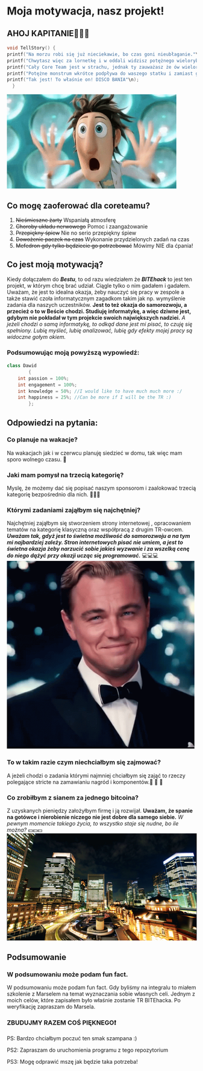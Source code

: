 # Moja motywacja, nasz projekt!
## AHOJ KAPITANIE🏴‍☠️🦜
```c++
void TellStory() {
printf("Na morzu robi się już nieciekawie, bo czas goni nieubłaganie."\n);
printf("Chwytasz więc za lornetkę i w oddali widzisz potężnego wieloryba płynącego w waszą stronę."\n);
printf("Cały Core Team jest w strachu, jednak ty zauważasz że ów wieloryb świeci się na kolorowo?"\n);
printf("Potężne monstrum wkrótce podpływa do waszego statku i zamiast go niszczyć, to chce na niego wejść?"\n);
printf("Tak jest! To właśnie on! DISCO BANIA"\n);
  }
```
![fajengifek](wowgif.gif)
## Co mogę zaoferować dla coreteamu? 
1. ~~Nieśmieszne żarty~~ Wspaniałą atmosferę
2. ~~Choroby układu nerwowego~~ Pomoc i zaangażowanie
3. ~~Przepiękny śpiew~~ Nie no serio przepiękny śpiew
4. ~~Dowożenie paczek na czas~~ Wykonanie przydzielonych zadań na czas
5. ~~Mefedron gdy tylko będziecie go potrzebować~~ Mówimy NIE dla ćpania!

## Co jest moją motywacją? 
Kiedy dołączałem do ***Bestu***, to od razu wiedziałem że ***BITEhack*** to jest ten projekt, w którym chcę brać udział. Ciągle tylko o nim gadałem i gadałem. Uważam, że jest to idealna okazja, żeby nauczyć się pracy w zespole a także stawić czoła informatycznym zagadkom takim jak np. wymyślenie zadania dla naszych uczestników. **Jest to też okazja do samorozwoju, a przecież o to w Beście chodzi. Studiuję informatykę, a więc dziwne jest, gdybym nie pokładał w tym projekcie swoich największych nadziei.** *A jeżeli chodzi o samą informatykę, to odkąd dane jest mi pisać, to czuję się spełniony. Lubię myśleć, lubię analizować, lubię gdy efekty mojej pracy są widoczne gołym okiem.*

### Podsumowując moją powyższą wypowiedź:
```c++
class Dawid
        {
    int passion = 100%;
    int engagement = 100%;
    int knowledge = 50%; //I would like to have much much more :/
    int happiness = 25%; //Can be more if I will be the TR :)
        };
```
## Odpowiedzi na pytania: 
### Co planuje na wakacje? 
Na wakacjach jak i w czerwcu planuję siedzieć w domu, tak więc mam sporo wolnego czasu. 🤪
### Jaki mam pomysł na trzecią kategorię?
Myslę, że możemy dać się popisać naszym sponsorom i zaalokować trzecią kategorię bezpośrednio dla nich. 🧠🧠🧠
### Którymi zadaniami zająłbym się najchętniej?
Najchętniej zająłbym się stworzeniem strony internetowej , opracowaniem tematów na kategorię klasyczną oraz współpracą z drugim TR-owcem. ***Uważam tak, gdyż jest to świetna możliwość do samorozwoju a na tym mi najbardziej zależy. Stron internetowych pisać nie umiem, a jest to świetna okazja żeby narzucić sobie jakieś wyzwanie i za wszelką cenę do niego dążyć przy okazji ucząc się programować.*** 💻💻💻
![fajengifek](leo.gif)
### To w takim razie czym niechciałbym się zajmować?
A jeżeli chodzi o zadania którymi najmniej chciałbym się zająć to rzeczy polegające stricte na zamawianiu nagród i komponentów.🎄 🎄 🎄 
### Co zrobiłbym z sianem za jednego bitcoina? 
Z uzyskanych pieniędzy założyłbym firmę i ją rozwijał. **Uważam, że spanie na gotówce i nierobienie niczego nie jest dobre dla samego siebie.** *W pewnym momencie takiego życia, to wszystko staje się nudne, bo ile można?* 💵💵💵
![fajengifek](firemka.gif)

## Podsumowanie
### W podsumowaniu może podam fun fact.
W podsumowaniu może podam fun fact. Gdy byliśmy na integralu to miałem szkolenie z Marselem na temat wyznaczania sobie własnych celi. Jednym z moich celów, które zapisałem było właśnie zostanie TR BITEhacka. Po weryfikację zapraszam do Marsela. 

### ZBUDUJMY RAZEM COŚ PIĘKNEGO❗️

PS: Bardzo chciałbym poczuć ten smak szampana :)

PS2: Zapraszam do uruchomienia programu z tego repozytorium

PS3: Mogę odprawić mszę jak będzie taka potrzeba!
